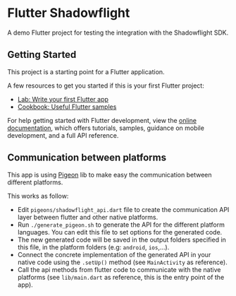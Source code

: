 # Flutter Shadowflight

A demo Flutter project for testing the integration with the Shadowflight SDK.

## Getting Started

This project is a starting point for a Flutter application.

A few resources to get you started if this is your first Flutter project:

- [Lab: Write your first Flutter app](https://docs.flutter.dev/get-started/codelab)
- [Cookbook: Useful Flutter samples](https://docs.flutter.dev/cookbook)

For help getting started with Flutter development, view the
[online documentation](https://docs.flutter.dev/), which offers tutorials,
samples, guidance on mobile development, and a full API reference.

## Communication between platforms

This app is using [Pigeon](https://pub.dev/packages/pigeon) lib to make easy the communication between different platforms.

This works as follow:
- Edit `pigeons/shadowflight_api.dart` file to create the communication API layer between flutter and other native platforms.
- Run  `./generate_pigeon.sh` to generate the API for the different platform languages. You can edit this file to set options for the generated code.
- The new generated code will be saved in the output folders specified in this file, in the platform folders (e.g: `android`, `ios`,...).
- Connect the concrete implementation of the generated API in your native code using the `.setUp()` method (see `MainActivity` as reference).
- Call the api methods from flutter code to communicate with the native platforms (see `lib/main.dart` as reference, this is the entry point of the app).
